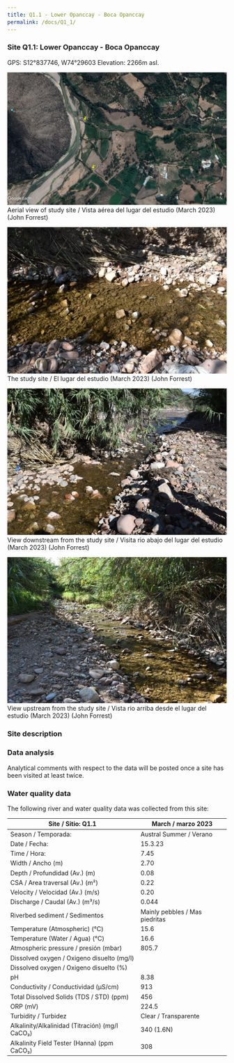 ```yaml
---
title: Q1.1 - Lower Opanccay - Boca Opanccay
permalink: /docs/Q1_1/
---
```



### Site Q1.1: Lower Opanccay - Boca Opanccay

GPS: S12°837746, W74°29603
Elevation: 2266m asl.


![Q1.1](/assets/sites/Q1.1.jpg)
Aerial view of study site / Vista aérea del lugar del estudio (March 2023) (John Forrest)


![Q1.1site](/assets/sites/Q1.1site.jpg)
The study site / El lugar del estudio (March 2023) (John Forrest)


![Q1.1downstream](/assets/sites/Q1.1downstream.jpg)
View downstream from the study site / Visita rio abajo del lugar del estudio (March 2023) (John Forrest)


![Q1.1upstream](/assets/sites/Q1.1upstream.jpg)
View upstream from the study site / Vista rio arriba desde el lugar del estudio (March 2023) (John Forrest)


### Site description



### Data analysis

Analytical comments with respect to the data will be posted once a site has been visited at least twice.

### Water quality data

The following river and water quality data was collected from this site:

|     Site / Sitio: Q1.1                                   |     March / marzo 2023                        |
|----------------------------------------------------------|---------------------------------------|
|     Season / Temporada:                                  |     Austral Summer / Verano           |
|     Date / Fecha:                                        |     15.3.23                           |
|     Time / Hora:                                         |     7.45                              |
|     Width / Ancho (m)                                    |     2.70                              |
|     Depth / Profundidad (Av.) (m)                        |     0.08                              |
|     CSA / Area traversal (Av.) (m²)                      |     0.22                              |
|     Velocity / Velocidad  (Av.) (m/s)                    |     0.20                              |
|     Discharge / Caudal (Av.) (m³/s)                      |     0.044                             |
|     Riverbed sediment / Sedimentos                       |     Mainly pebbles / Mas piedritas    |
|     Temperature (Atmospheric) (°C)                       |     15.6                              |
|     Temperature (Water / Agua) (°C)                      |     16.6                              |
|     Atmospheric pressure / presión (mbar)                |     805.7                             |
|     Dissolved oxygen /   Oxigeno disuelto (mg/l)         |                                       |
|     Dissolved oxygen / Oxigeno disuelto (%)              |                                       |
|     pH                                                   |     8.38                              |
|     Conductivity / Conductividad (µS/cm)                 |     913                               |
|     Total Dissolved Solids (TDS / STD)  (ppm)            |     456                               |
|     ORP (mV)                                             |     224.5                             |
|     Turbidity / Turbidez                                 |     Clear / Transparente              |
|     Alkalinity/Alkalinidad   (Titración) (mg/l CaCO₃)    |     340 (1.6N)                        |
|     Alkalinity Field Tester (Hanna) (ppm CaCO₃)          |     308                               |


